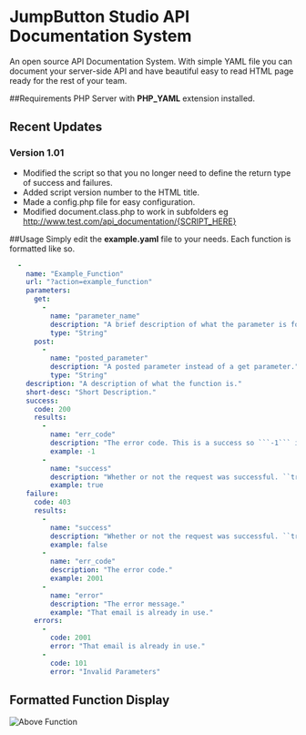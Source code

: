 # JumpButton Studio API Documentation System
An open source API Documentation System.
With simple YAML file you can document your server-side API and have beautiful easy to read HTML page ready for the rest of your team.

##Requirements
PHP Server with **PHP_YAML** extension installed.

## Recent Updates

### Version 1.01
* Modified the script so that you no longer need to define the return type of success and failures.
* Added script version number to the HTML title.
* Made a config.php file for easy configuration.
* Modified document.class.php to work in subfolders eg http://www.test.com/api_documentation/{SCRIPT_HERE}

##Usage
Simply edit the **example.yaml** file to your needs.
Each function is formatted like so.

```yaml
  -
    name: "Example_Function"
    url: "?action=example_function"
    parameters:
      get: 
        -
          name: "parameter_name"
          description: "A brief description of what the parameter is for."
          type: "String"
      post:
        -
          name: "posted_parameter"
          description: "A posted parameter instead of a get parameter."
          type: "String"
    description: "A description of what the function is."
    short-desc: "Short Description."
    success:
      code: 200
      results:
        -
          name: "err_code"
          description: "The error code. This is a success so ```-1``` is the result."
          example: -1
        -
          name: "success"
          description: "Whether or not the request was successful. ``true`` or ``false``"
          example: true
    failure:
      code: 403
      results:
        -
          name: "success"
          description: "Whether or not the request was successful. ``true`` or ``false``"
          example: false
        -
          name: "err_code"
          description: "The error code."
          example: 2001
        -
          name: "error"
          description: "The error message."
          example: "That email is already in use."
      errors:
        -
          code: 2001
          error: "That email is already in use."
        -
          code: 101
          error: "Invalid Parameters"
```

## Formatted Function Display

![Above Function](http://s2.jumpbuttonstudio.com/example_function.png "Above Function")